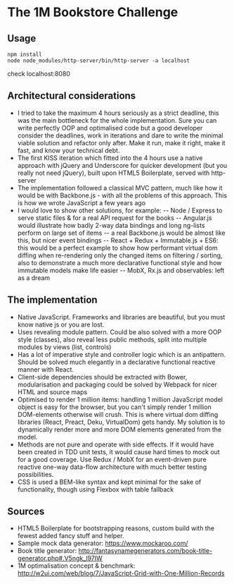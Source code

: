 The 1M Bookstore Challenge
===================

Usage
-------------
```
npm install
node node_modules/http-server/bin/http-server -a localhost
```
check localhost:8080

Architectural considerations
-------------
- I tried to take the maximum 4 hours seriously as a strict deadline, this was the main bottleneck for the whole implementation. Sure you can write perfectly OOP and optimalised code but a good developer consider the deadlines, work in iterations and dare to write the minimal viable solution and refactor only after. Make it run, make it right, make it fast, and know your technical debt. 
- The first KISS iteration which fitted into the 4 hours use a native approach with jQuery and Underscore for quicker development (but you really not need jQuery), built upon HTML5 Boilerplate, served with http-server
- The implementation followed a classical MVC pattern, much like how it would be with Backbone.js - with all the problems of this approach. This is how we wrote JavaScript a few years ago
- I would love to show other solutions, for example:
-- Node / Express to serve static files & for a real API request for the books
-- Angular.js would illustrate how badly 2-way data bindings and long ng-lists perform on large set of items
-- a real Backbone.js would be almost like this, but nicer event bindings
-- React + Redux + Immutable.js + ES6: this would be a perfect example to show how performant virtual dom diffing when re-rendering only the changed items on filtering / sorting, also to demonstrate a much more declarative functional style and how immutable models make life easier
-- MobX, Rx.js and observables: left as a dream

The implementation
-------------
- Native JavaScript. Frameworks and libraries are beautiful, but you must know native js or you are lost. 
- Uses revealing module pattern. Could be also solved with a more OOP style (classes), also reveal less public methods, split into multiple modules by views (list, controls)
- Has a lot of imperative style and controller logic which is an antipattern. Should be solved much elegantly in a declarative functional reactive manner with React. 
- Client-side dependencies should be extracted with Bower, modularisation and packaging could be solved by Webpack for nicer HTML and source maps
- Optimised to render 1 million items: handling 1 million JavaScript model object is easy for the browser, but you can't simply render 1 million DOM-elements otherwise will crush. This is where virtual dom diffing libraries (React, Preact, Deku, VirtualDom) gets handy. My solution is to dynamically render more and more DOM elements generated from the model.
- Methods are not pure and operate with side effects. If it would have been created in TDD unit tests, it would cause hard times to mock out for a good coverage. Use Redux / MobX for an event-driven pure reactive one-way data-flow architecture with much better testing possibilities. 
- CSS is used a BEM-like syntax and kept minimal for the sake of functionality, though using Flexbox with table fallback
 
Sources
-------------
- HTML5 Boilerplate for bootstrapping reasons, custom build with the fewest added fancy stuff and helper. 
- Sample mock data generator: https://www.mockaroo.com/
- Book title generator: http://fantasynamegenerators.com/book-title-generator.php#.V5ngk_l97IW
- 1M optimalisation concept & benchmark: http://w2ui.com/web/blog/7/JavaScript-Grid-with-One-Million-Records
